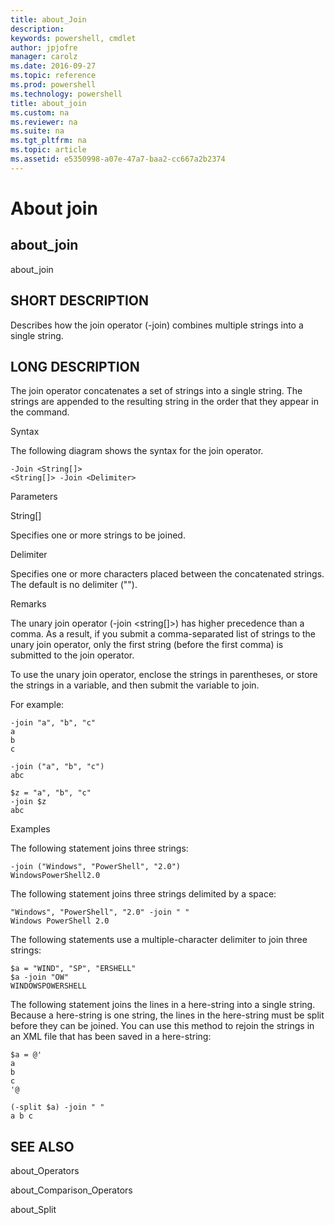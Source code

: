 ```yaml
---
title: about_Join
description: 
keywords: powershell, cmdlet
author: jpjofre
manager: carolz
ms.date: 2016-09-27
ms.topic: reference
ms.prod: powershell
ms.technology: powershell
title: about_join
ms.custom: na
ms.reviewer: na
ms.suite: na
ms.tgt_pltfrm: na
ms.topic: article
ms.assetid: e5350998-a07e-47a7-baa2-cc667a2b2374
---
```

# About join
## about_join
about_join


## SHORT DESCRIPTION
Describes how the join operator (-join) combines multiple strings into a single string.


## LONG DESCRIPTION
The join operator concatenates a set of strings into a single string. The strings are appended to the resulting string in the order that they appear in the command.

Syntax

The following diagram shows the syntax for the join operator.


```
-Join <String[]>  
<String[]> -Join <Delimiter>
```


Parameters

String[]

Specifies one or more strings to be joined.

Delimiter

Specifies one or more characters placed between the concatenated strings. The default is no delimiter ("").

Remarks

The unary join operator (-join <string[]>) has higher precedence than a comma. As a result, if you submit a comma-separated list of strings to the unary join operator, only the first string (before the first comma) is submitted to the join operator.

To use the unary join operator, enclose the strings in parentheses, or store the strings in a variable, and then submit the variable to join.

For example:


```
-join "a", "b", "c"  
a  
b  
c  
  
-join ("a", "b", "c")  
abc  
  
$z = "a", "b", "c"  
-join $z  
abc
```


Examples

The following statement joins three strings:


```
-join ("Windows", "PowerShell", "2.0")  
WindowsPowerShell2.0
```


The following statement joins three strings delimited by a space:


```
"Windows", "PowerShell", "2.0" -join " "  
Windows PowerShell 2.0
```


The following statements use a multiple-character delimiter to join three strings:


```
$a = "WIND", "SP", "ERSHELL"   
$a -join "OW"  
WINDOWSPOWERSHELL
```


The following statement joins the lines in a here-string into a single string. Because a here-string is one string, the lines in the here-string must be split before they can be joined. You can use this method to rejoin the strings in an XML file that has been saved in a here-string:


```
$a = @'  
a  
b  
c  
'@  
  
(-split $a) -join " "  
a b c
```



## SEE ALSO
about_Operators

about_Comparison_Operators

about_Split


